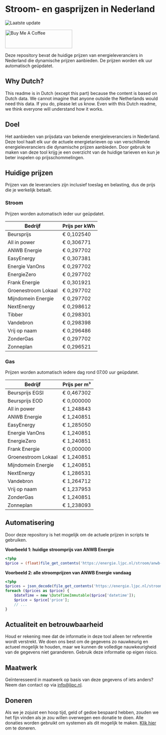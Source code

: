 # Stroom- en gasprijzen in Nederland

![Laatste update](https://img.shields.io/badge/laatste%20update-2023--10--30%2012%3A00%20CET-brightgreen)

<a href="https://www.buymeacoffee.com/Lars-" target="_blank"><img src="https://cdn.buymeacoffee.com/buttons/v2/default-orange.png" alt="Buy Me A Coffee" height="60" style="height: 60px !important;width: 217px !important;" ></a>

Deze repository bevat de huidige prijzen van energieleveranciers in Nederland die dynamische prijzen aanbieden. De prijzen worden elk uur automatisch geüpdatet.

## Why Dutch?

This readme is in Dutch (except this part) because the content is based on Dutch data. We cannot imagine that anyone outside the Netherlands would need this data. If you do, please let us know. Even with this Dutch readme, we think
everyone will understand how it works.

## Doel

Het aanbieden van prijsdata van bekende energieleveranciers in Nederland. Deze tool haalt elk uur de actuele energietarieven op van verschillende energieleveranciers die dynamische prijzen aanbieden. Door gebruik te maken van deze tool
krijg je een overzicht van de huidige tarieven en kun je beter inspelen op prijsschommelingen.

## Huidige prijzen

Prijzen van de leveranciers zijn inclusief toeslag en belasting, dus de prijs die je werkelijk betaalt.

### Stroom

Prijzen worden automatisch ieder uur geüpdatet.

 Bedrijf | Prijs per kWh 
---------|---------------
Beursprijs | € 0,102540
All in power | € 0,306771
ANWB Energie | € 0,297702
EasyEnergy | € 0,307381
Energie VanOns | € 0,297702
EnergieZero | € 0,297702
Frank Energie | € 0,301921
Groenestroom Lokaal | € 0,297702
Mijndomein Energie | € 0,297702
NextEnergy | € 0,298612
Tibber | € 0,298301
Vandebron | € 0,298398
Vrij op naam | € 0,296486
ZonderGas | € 0,297702
Zonneplan | € 0,296521


### Gas

Prijzen worden automatisch iedere dag rond 07.00 uur geüpdatet.

 Bedrijf | Prijs per m³ 
---------|--------------
Beursprijs EGSI | € 0,467302
Beursprijs EOD | € 0,000000
All in power | € 1,248843
ANWB Energie | € 1,240851
EasyEnergy | € 1,285050
Energie VanOns | € 1,240851
EnergieZero | € 1,240851
Frank Energie | € 0,000000
Groenestroom Lokaal | € 1,240851
Mijndomein Energie | € 1,240851
NextEnergy | € 1,286531
Vandebron | € 1,264712
Vrij op naam | € 1,237953
ZonderGas | € 1,240851
Zonneplan | € 1,238093


## Automatisering

Door deze repository is het mogelijk om de actuele prijzen in scripts te gebruiken.

**Voorbeeld 1: huidige stroomprijs van ANWB Energie**

```php
<?php
$price = (float)file_get_contents('https://energie.ljpc.nl/stroom/anwb-energie-nu.txt');

```

**Voorbeeld 2: alle stroomprijzen van ANWB Energie vandaag**

```php
<?php
$prices = json_decode(file_get_contents('https://energie.ljpc.nl/stroom/all-in-power-vandaag.json'),true);
foreach ($prices as $price) {
    $dateTime = new \DateTimeImmutable($price['datetime']);
    $price = $price['price'];
    // ...
}
```

## Actualiteit en betrouwbaarheid

Houd er rekening mee dat de informatie in deze tool alleen ter referentie wordt verstrekt. We doen ons best om de gegevens zo nauwkeurig en actueel mogelijk te houden, maar we kunnen de volledige nauwkeurigheid van de gegevens niet
garanderen. Gebruik deze informatie op eigen risico.

## Maatwerk

Geïnteresseerd in maatwerk op basis van deze gegevens of iets anders? Neem dan contact op
via [info@ljpc.nl](mailto:info@ljpc.nl?subject=Energie%20prijzen).

## Doneren

Als we je zojuist een hoop tijd, geld of gedoe bespaard hebben, zouden we het fijn vinden als je zou willen overwegen een
donatie te doen. Alle donaties worden gebruikt om systemen als dit mogelijk te
maken. [Klik hier](https://www.buymeacoffee.com/Lars-) om te doneren.
